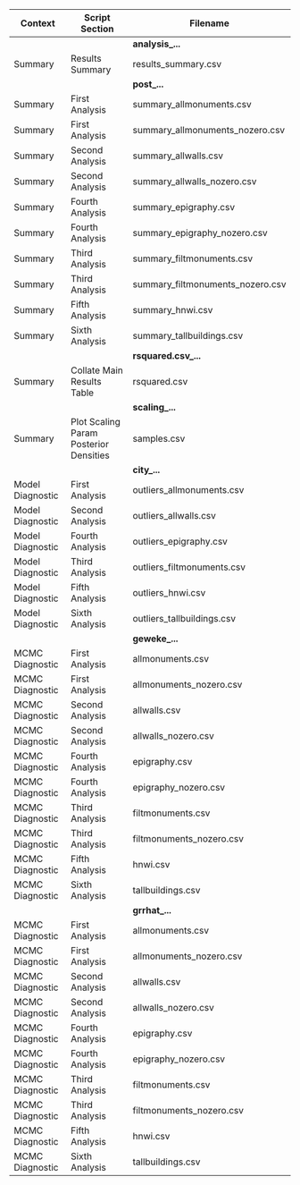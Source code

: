 | Context | Script Section | Filename |
|---------|----------------|----------|
| | | **analysis_...** |
| Summary | Results Summary | results_summary.csv |
| | | **post_...** |
| Summary | First Analysis | summary_allmonuments.csv |
| Summary | First Analysis | summary_allmonuments_nozero.csv |
| Summary | Second Analysis | summary_allwalls.csv |
| Summary | Second Analysis | summary_allwalls_nozero.csv |
| Summary | Fourth Analysis | summary_epigraphy.csv |
| Summary | Fourth Analysis | summary_epigraphy_nozero.csv |
| Summary | Third Analysis | summary_filtmonuments.csv |
| Summary | Third Analysis | summary_filtmonuments_nozero.csv |
| Summary | Fifth Analysis | summary_hnwi.csv |
| Summary | Sixth Analysis | summary_tallbuildings.csv |
| | | **rsquared.csv_...** |
| Summary | Collate Main Results Table | rsquared.csv |
| | | **scaling_...** |
| Summary | Plot Scaling Param Posterior Densities | samples.csv |
| | | **city_...** |
| Model Diagnostic | First Analysis | outliers_allmonuments.csv |
| Model Diagnostic | Second Analysis | outliers_allwalls.csv |
| Model Diagnostic | Fourth Analysis | outliers_epigraphy.csv |
| Model Diagnostic | Third Analysis | outliers_filtmonuments.csv |
| Model Diagnostic | Fifth Analysis | outliers_hnwi.csv |
| Model Diagnostic | Sixth Analysis | outliers_tallbuildings.csv |
| | | **geweke_...** |
| MCMC Diagnostic | First Analysis | allmonuments.csv |
| MCMC Diagnostic | First Analysis | allmonuments_nozero.csv |
| MCMC Diagnostic | Second Analysis | allwalls.csv |
| MCMC Diagnostic | Second Analysis | allwalls_nozero.csv |
| MCMC Diagnostic | Fourth Analysis | epigraphy.csv |
| MCMC Diagnostic | Fourth Analysis | epigraphy_nozero.csv |
| MCMC Diagnostic | Third Analysis | filtmonuments.csv |
| MCMC Diagnostic | Third Analysis | filtmonuments_nozero.csv |
| MCMC Diagnostic | Fifth Analysis | hnwi.csv |
| MCMC Diagnostic | Sixth Analysis | tallbuildings.csv |
| | | **grrhat_...** |
| MCMC Diagnostic | First Analysis | allmonuments.csv |
| MCMC Diagnostic | First Analysis | allmonuments_nozero.csv |
| MCMC Diagnostic | Second Analysis | allwalls.csv |
| MCMC Diagnostic | Second Analysis | allwalls_nozero.csv |
| MCMC Diagnostic | Fourth Analysis | epigraphy.csv |
| MCMC Diagnostic | Fourth Analysis | epigraphy_nozero.csv |
| MCMC Diagnostic | Third Analysis | filtmonuments.csv |
| MCMC Diagnostic | Third Analysis | filtmonuments_nozero.csv |
| MCMC Diagnostic | Fifth Analysis | hnwi.csv |
| MCMC Diagnostic | Sixth Analysis | tallbuildings.csv |

